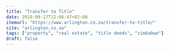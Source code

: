 ```yaml
---
title: "Transfer to Title"
date: 2019-09-17T12:08:47+02:00
itemurl: "https://www.arlington.co.zw/transfer-to-title/"
site: "arlington.co.zw"
tags: ["property", "real estate", "title deeds", "zimbabwe"]
draft: false
---
```


